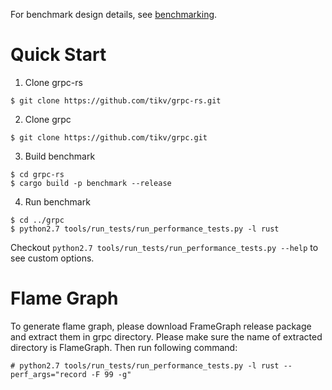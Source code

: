 For benchmark design details, see [benchmarking](http://www.grpc.io/docs/guides/benchmarking.html).

Quick Start
===========

1. Clone grpc-rs

```
$ git clone https://github.com/tikv/grpc-rs.git
```

2. Clone grpc

```
$ git clone https://github.com/tikv/grpc.git
```

3. Build benchmark

```
$ cd grpc-rs
$ cargo build -p benchmark --release
```

4. Run benchmark

```
$ cd ../grpc
$ python2.7 tools/run_tests/run_performance_tests.py -l rust
```

Checkout `python2.7 tools/run_tests/run_performance_tests.py --help` to see custom options.

Flame Graph
===========

To generate flame graph, please download FrameGraph release package and extract them in grpc directory.
Please make sure the name of extracted directory is FlameGraph. Then run following command:

```
# python2.7 tools/run_tests/run_performance_tests.py -l rust --perf_args="record -F 99 -g"
```
